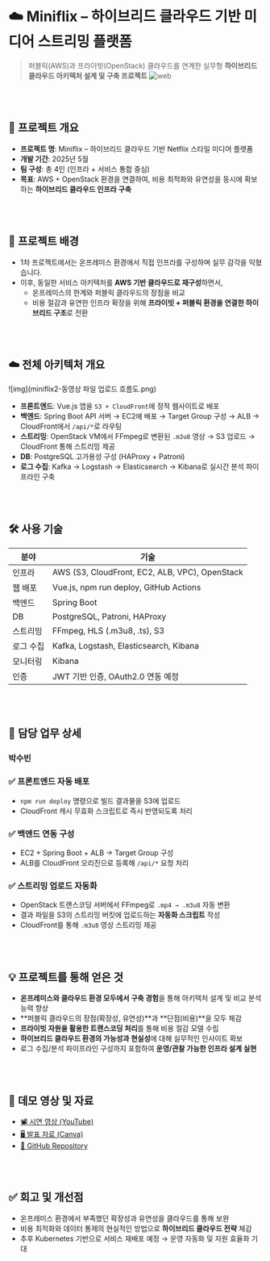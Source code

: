 # ☁️ Miniflix – 하이브리드 클라우드 기반 미디어 스트리밍 플랫폼

> 퍼블릭(AWS)과 프라이빗(OpenStack) 클라우드를 연계한 실무형 **하이브리드 클라우드 아키텍처 설계 및 구축 프로젝트**
![web](homepage.png)
<br>
<br>

## 📌 프로젝트 개요

- **프로젝트 명**: Miniflix – 하이브리드 클라우드 기반 Netflix 스타일 미디어 플랫폼
- **개발 기간**: 2025년 5월
- **팀 구성**: 총 4인 (인프라 + 서비스 통합 중심)
- **목표**: AWS + OpenStack 환경을 연결하여, 비용 최적화와 유연성을 동시에 확보하는 **하이브리드 클라우드 인프라 구축**

<br>
<br>

## 🧠 프로젝트 배경

- 1차 프로젝트에서는 온프레미스 환경에서 직접 인프라를 구성하며 실무 감각을 익혔습니다.
- 이후, 동일한 서비스 아키텍처를 **AWS 기반 클라우드로 재구성**하면서,
  - 온프레미스의 한계와 퍼블릭 클라우드의 장점을 비교
  - 비용 절감과 유연한 인프라 확장을 위해 **프라이빗 + 퍼블릭 환경을 연결한 하이브리드 구조**로 전환

<br>
<br>

## ☁️ 전체 아키텍처 개요
![img](miniflix2-동영상 파일 업로드 흐름도.png)
- **프론트엔드**: Vue.js 앱을 `S3 + CloudFront`에 정적 웹사이트로 배포
- **백엔드**: Spring Boot API 서버 → EC2에 배포 → Target Group 구성 → ALB → CloudFront에서 `/api/*`로 라우팅
- **스트리밍**: OpenStack VM에서 FFmpeg로 변환된 `.m3u8` 영상 → S3 업로드 → CloudFront 통해 스트리밍 제공
- **DB**: PostgreSQL 고가용성 구성 (HAProxy + Patroni)
- **로그 수집**: Kafka → Logstash → Elasticsearch → Kibana로 실시간 분석 파이프라인 구축

<br>
<br>

## 🛠 사용 기술

| 분야 | 기술 |
|------|------|
| 인프라 | AWS (S3, CloudFront, EC2, ALB, VPC), OpenStack |
| 웹 배포 | Vue.js, npm run deploy, GitHub Actions |
| 백엔드 | Spring Boot |
| DB | PostgreSQL, Patroni, HAProxy |
| 스트리밍 | FFmpeg, HLS (.m3u8, .ts), S3 |
| 로그 수집 | Kafka, Logstash, Elasticsearch, Kibana |
| 모니터링 | Kibana |
| 인증 | JWT 기반 인증, OAuth2.0 연동 예정 |

<br>
<br>

## 🔧 담당 업무 상세

### 박수빈

### ✅ 프론트엔드 자동 배포
- `npm run deploy` 명령으로 빌드 결과물을 S3에 업로드
- CloudFront 캐시 무효화 스크립트로 즉시 반영되도록 처리

### ✅ 백엔드 연동 구성
- EC2 + Spring Boot + ALB → Target Group 구성
- ALB를 CloudFront 오리진으로 등록해 `/api/*` 요청 처리

### ✅ 스트리밍 업로드 자동화
- OpenStack 트랜스코딩 서버에서 FFmpeg로 `.mp4 → .m3u8` 자동 변환
- 결과 파일을 S3의 스트리밍 버킷에 업로드하는 **자동화 스크립트** 작성
- CloudFront를 통해 `.m3u8` 영상 스트리밍 제공


<br>
<br>

## 💡 프로젝트를 통해 얻은 것

- **온프레미스와 클라우드 환경 모두에서 구축 경험**을 통해 아키텍처 설계 및 비교 분석 능력 향상
- **퍼블릭 클라우드의 장점(확장성, 유연성)**과 **단점(비용)**을 모두 체감
- **프라이빗 자원을 활용한 트랜스코딩 처리**를 통해 비용 절감 모델 수립
- **하이브리드 클라우드 환경의 가능성과 현실성**에 대해 실무적인 인사이트 확보
- 로그 수집/분석 파이프라인 구성까지 포함하여 **운영/관찰 가능한 인프라 설계 실현**

<br>
<br>

## 🎥 데모 영상 및 자료

- [📽️ 시연 영상 (YouTube)](https://www.youtube.com/watch?v=_oIZswled7s)
- [🖥️ 발표 자료 (Canva)](https://sulgasaeng.my.canva.site/miniflix)
- [📂 GitHub Repository](https://github.com/subin4420/project_infra/tree/main)

<br>
<br>

## ✅ 회고 및 개선점

- 온프레미스 환경에서 부족했던 확장성과 유연성을 클라우드를 통해 보완
- 비용 최적화와 데이터 통제의 현실적인 방법으로 **하이브리드 클라우드 전략** 체감
- 추후 Kubernetes 기반으로 서비스 재배포 예정 → 운영 자동화 및 자원 효율화 기대
